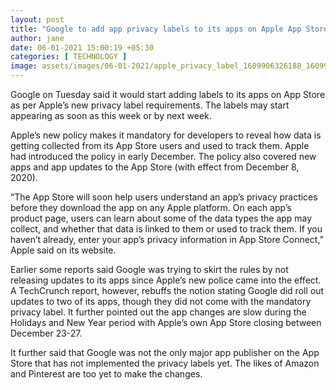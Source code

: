 ```yaml
---
layout: post
title: "Google to add app privacy labels to its apps on Apple App Store"
author: jane 
date: 06-01-2021 15:00:19 +05:30 
categories: [ TECHNOLOGY ] 
image: assets/images/06-01-2021/apple_privacy_label_1609906326188_1609906340547.jpeg
---
```

Google on Tuesday said it would start adding labels to its apps on App Store as per Apple’s new privacy label requirements. The labels may start appearing as soon as this week or by next week.

Apple’s new policy makes it mandatory for developers to reveal how data is getting collected from its App Store users and used to track them. Apple had introduced the policy in early December. The policy also covered new apps and app updates to the App Store (with effect from December 8, 2020).

“The App Store will soon help users understand an app’s privacy practices before they download the app on any Apple platform. On each app’s product page, users can learn about some of the data types the app may collect, and whether that data is linked to them or used to track them. If you haven’t already, enter your app’s privacy information in App Store Connect,” Apple said on its website.

Earlier some reports said Google was trying to skirt the rules by not releasing updates to its apps since Apple’s new police came into the effect. A TechCrunch report, however, rebuffs the notion stating Google did roll out updates to two of its apps, though they did not come with the mandatory privacy label. It further pointed out the app changes are slow during the Holidays and New Year period with Apple’s own App Store closing between December 23-27.

It further said that Google was not the only major app publisher on the App Store that has not implemented the privacy labels yet. The likes of Amazon and Pinterest are too yet to make the changes.